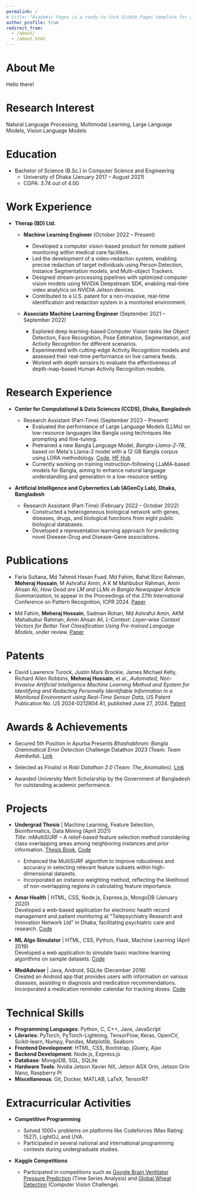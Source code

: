 ```yaml
---
permalink: /
# title: "Academic Pages is a ready-to-fork GitHub Pages template for academic personal websites"
author_profile: true
redirect_from: 
  - /about/
  - /about.html
---
```


About Me
======

Hello there!

Research Interest
======
Natural Language Processing, Multimodal Learning, Large Language Models, Vision Language Models

Education
======
* Bachelor of Science (B.Sc.) in Computer Science and Engineering  
  * University of Dhaka (January 2017 – August 2021)
  * CGPA: 3.74 out of 4.00

Work Experience
======

* **Therap (BD) Ltd.**

  * **Machine Learning Engineer** (October 2022 – Present)
    * Developed a computer vision-based product for remote patient monitoring within medical care facilities.
    * Led the development of a video-redaction system, enabling precise redaction of target individuals using Person Detection, Instance Segmentation models, and Multi-object Trackers.
    * Designed stream-processing pipelines with optimized computer vision models using NVIDIA Deepstream SDK, enabling real-time video analytics on NVIDIA Jetson devices.
    * Contributed to a U.S. patent for a non-invasive, real-time identification and redaction system in a monitored environment.

  * **Associate Machine Learning Engineer** (September 2021 – September 2022)
    * Explored deep learning-based Computer Vision tasks like Object Detection, Face Recognition, Pose Estimation, Segmentation, and Activity Recognition for different scenarios.
    * Experimented with cutting-edge Activity Recognition models and assessed their real-time performance on live camera feeds.
    * Worked with depth sensors to evaluate the effectiveness of depth-map-based Human Activity Recognition models.

Research Experience
======
* **Center for Computational & Data Sciences (CCDS), Dhaka, Bangladesh**  
  * Research Assistant (Part-Time) (September 2023 – Present)
    * Evaluated the performance of Large Language Models (LLMs) on low-resource languages like Bangla using techniques like prompting and fine-tuning.
    * Pretrained a new Bangla Language Model, *Bangla-Llama-2-7B*, based on Meta's Llama-2 model with a 12 GB Bangla corpus using LORA methodology. [Code](https://github.com/meheraj2325/bangla-llama), [HF Hub](https://huggingface.co/meherajj/Bangla-Llama-2-7b-base-v0.1)
    * Currently working on training instruction-following LLaMA-based models for Bangla, aiming to enhance natural language understanding and generation in a low-resource setting.

* **Artificial Intelligence and Cybernetics Lab (AGenCy Lab), Dhaka, Bangladesh**  
  * Research Assistant (Part-Time) (February 2022 – October 2022)
    * Constructed a heterogeneous biological network with genes, diseases, drugs, and biological functions from eight public biological databases.
    * Developed a representation learning approach for predicting novel Disease-Drug and Disease-Gene associations.

Publications
======
* Faria Sultana, Md Tahmid Hasan Fuad, Md Fahim, Rahat Rizvi Rahman, **Meheraj Hossain**, M Ashraful Amin, A K M Mahbubur Rahman, Amin Ahsan Ali, *How Good are LM and LLMs in Bangla Newspaper Article Summarization*, to appear in the Proceedings of the 27th International Conference on Pattern Recognition, ICPR 2024. [Paper](https://drive.google.com/file/d/1HWCdMzGDgCp04GgJpjiHsQMRTzG3M5iT/view?usp=sharing)

* Md Fahim, **Meheraj Hossain**, Sadman Rohan, Md Ashraful Amin, AKM Mahabubur Rahman, Amin Ahsan Ali, *L-Context: Layer-wise Context Vectors for Better Text Classification Using Pre-trained Language Models*, under review. [Paper](https://drive.google.com/file/d/16n6IZQ9n2au9wbJS2djriEJtUPuV97-E/view?usp=sharing)

Patents
======
* David Lawrence Turock, Justin Mark Brockie, James Michael Kelly, Richard Allen Robbins, **Meheraj Hossain**, et al., *Automated, Non-Invasive Artificial Intelligence Machine Learning Method and System for Identifying and Redacting Personally Identifiable Information in a Monitored Environment using Real-Time Sensor Data*, US Patent Publication No. US 2024-0212804 A1, published June 27, 2024. [Patent](https://ppubs.uspto.gov/dirsearch-public/print/downloadBasicPdf/20240212804?requestToken=eyJzdWIiOiJiOTY5NzhlNi05NDMzLTRiZjYtYjFjOS1lNmQ2ZDk4YWVhMzYiLCJ2ZXIiOiJkNWRiY2Y5MC0wYThjLTRjZTAtYjRjNS03ODA1ZWM3OGZjNGYiLCJleHAiOjB9)

Awards & Achievements
======
* Secured 5th Position in Apurba Presents *Bhashabhrom: Bangla Grammatical Error Detection* Challenge Datathon 2023 (Team: *Team Aambella*). [Link](https://www.kaggle.com/competitions/bengali-ged/discussion/395940)

* Selected as Finalist in *Robi Datathon 2.0* (Team: *The_Anomalies*). [Link](https://www.kaggle.com/competitions/robi-datathon-2-pre-assessment/leaderboard)
  
* Awarded University Merit Scholarship by the Government of Bangladesh for outstanding academic performance.

Projects
======

* **Undergrad Thesis** | Machine Learning, Feature Selection, Bioinformatics, Data Mining (April 2021)  
  *Title*: mMultiSURF – A relief-based feature selection method considering class overlapping areas among neighboring instances and prior information. [Thesis Book](https://drive.google.com/file/d/1HgQP5VUwIfxXWovUk6MMF8KsN7w39QPs/view?usp=sharing), [Code](https://github.com/meheraj2325/mMultiSURF)
  * Enhanced the MultiSURF algorithm to improve robustness and accuracy in selecting relevant feature subsets within high-dimensional datasets.
  * Incorporated an instance weighting method, reflecting the likelihood of non-overlapping regions in calculating feature importance.

* **Amar Health** | HTML, CSS, Node.js, Express.js, MongoDB (January 2020)  
  Developed a web-based application for electronic health record management and patient monitoring at "Telepsychiatry Research and Innovation Network Ltd" in Dhaka, facilitating psychiatric care and research. [Code](https://github.com/rahatrizvirahman/AmarHealth)
  

* **ML Algo Simulator** | HTML, CSS, Python, Flask, Machine Learning (April 2019)  
  Developed a web application to simulate basic machine learning algorithms on sample datasets. [Code](https://github.com/rahatrizvirahman/ML_algo_simulator) 
  

* **MedAdvisor** | Java, Android, SQLite (December 2018)  
  Created an Android app that provides users with information on various diseases, assisting in diagnosis and medication recommendations. Incorporated a medication reminder calendar for tracking doses. [Code](https://github.com/MustafizSaadi/MedAdvisor4)  
 

Technical Skills
======
* **Programming Languages**: Python, C, C++, Java, JavaScript  
* **Libraries**: PyTorch, PyTorch-Lightning, TensorFlow, Keras, OpenCV, Scikit-learn, Numpy, Pandas, Matplotlib, Seaborn  
* **Frontend Development**: HTML, CSS, Bootstrap, jQuery, Ajax 
* **Backend Development**: Node.js, Express.js 
* **Database**: MongoDB, SQL, SQLite  
* **Hardware Tools**: Nvidia Jetson Xavier NX, Jetson AGX Orin, Jetson Orin Nano, Raspberry Pi  
* **Miscellaneous**: Git, Docker, MATLAB, LaTeX, TensorRT

Extracurricular Activities
======
* **Competitive Programming**
  * Solved 1000+ problems on platforms like Codeforces (Max Rating: 1527), LightOJ, and UVA.
  * Participated in several national and international programming contests during undergraduate studies.

* **Kaggle Competitions**
  * Participated in competitions such as [Google Brain Ventilator Pressure Prediction](https://www.kaggle.com/competitions/ventilator-pressure-prediction/leaderboard) (Time Series Analysis) and [Global Wheat Detection](https://www.kaggle.com/competitions/global-wheat-detection/leaderboard) (Computer Vision Challenge).
